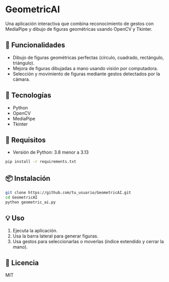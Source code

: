 # GeometricAI

Una aplicación interactiva que combina reconocimiento de gestos con MediaPipe y dibujo de figuras geométricas usando OpenCV y Tkinter.

## 🧠 Funcionalidades
- Dibujo de figuras geométricas perfectas (círculo, cuadrado, rectángulo, triángulo).
- Mejora de figuras dibujadas a mano usando visión por computadora.
- Selección y movimiento de figuras mediante gestos detectados por la cámara.

## 🎥 Tecnologías
- Python
- OpenCV
- MediaPipe
- Tkinter

## 🚀 Requisitos

- Versión de Python: 3.8 menor a 3.13

```bash
pip install -r requirements.txt
```

## 📦 Instalación

```bash
git clone https://github.com/tu_usuario/GeometricAI.git
cd GeometricAI
python geometric_ai.py
```

## 💡 Uso
1. Ejecuta la aplicación.
2. Usa la barra lateral para generar figuras.
3. Usa gestos para seleccionarlas o moverlas (índice extendido y cerrar la mano).

## 📄 Licencia
MIT